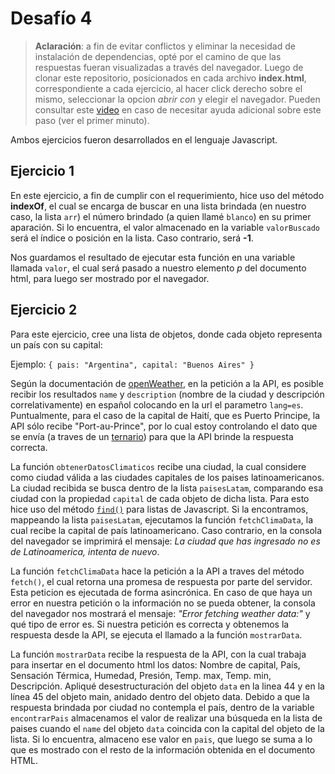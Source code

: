 # Desafío 4

> **Aclaración**: a fin de evitar conflictos y eliminar la necesidad de instalación de dependencias, opté por el camino de que las respuestas fueran visualizadas a través del navegador. Luego de clonar este repositorio, posicionados en cada archivo **index.html**, correspondiente a cada ejercicio, al hacer click derecho sobre el mismo, seleccionar la opcion _abrir con_ y elegir el navegador.
> Pueden consultar este [video](https://www.youtube.com/watch?v=C47KhW5ljxQ&ab_channel=divcode) en caso de necesitar ayuda adicional sobre este paso (ver el primer minuto).

Ambos ejercicios fueron desarrollados en el lenguaje Javascript.

## Ejercicio 1

En este ejercicio, a fin de cumplir con el requerimiento, hice uso del método **indexOf**, el cual se encarga de buscar en una lista brindada (en nuestro caso, la lista `arr`) el número brindado (a quien llamé `blanco`) en su primer aparación. Si lo encuentra, el valor almacenado en la variable `valorBuscado` será el índice o posición en la lista. Caso contrario, será **-1**.

Nos guardamos el resultado de ejecutar esta función en una variable llamada `valor`, el cual será pasado a nuestro elemento _p_ del documento html, para luego ser mostrado por el navegador.

## Ejercicio 2

Para este ejercicio, cree una lista de objetos, donde cada objeto representa un país con su capital:

Ejemplo: `{ pais: "Argentina", capital: "Buenos Aires" } `

Según la documentación de [openWeather](https://openweathermap.org/current#multi), en la petición a la API, es posible recibir los resultados `name` y `description` (nombre de la ciudad y descripción correlativamente) en español colocando en la url el parametro `lang=es`. Puntualmente, para el caso de la capital de Haití, que es Puerto Principe, la API sólo recibe "Port-au-Prince", por lo cual estoy controlando el dato que se envía (a traves de un [ternario](https://developer.mozilla.org/en-US/docs/Web/JavaScript/Reference/Operators/Conditional_operator)) para que la API brinde la respuesta correcta.

La función `obtenerDatosClimaticos` recibe una ciudad, la cual considere como ciudad válida a las ciudades capitales de los paises latinoamericanos. La ciudad recibida se busca dentro de la lista `paisesLatam`, comparando esa ciudad con la propiedad `capital` de cada objeto de dicha lista. Para esto hice uso del método [`find()`](https://developer.mozilla.org/en-US/docs/Web/JavaScript/Reference/Global_Objects/Array/find) para listas de Javascript. Si la encontramos, mappeando la lista `paisesLatam`, ejecutamos la función `fetchClimaData`, la cual recibe la capital de país latinoamericano. Caso contrario, en la consola del navegador se imprimirá el mensaje: _La ciudad que has ingresado no es de Latinoamerica, intenta de nuevo_.

La función `fetchClimaData` hace la petición a la API a traves del método `fetch()`, el cual retorna una promesa de respuesta por parte del servidor. Esta peticion es ejecutada de forma asincrónica. En caso de que haya un error en nuestra petición o la información no se pueda obtener, la consola del navegador nos mostrará el mensaje: _"Error fetching weather data:"_ y qué tipo de error es. Si nuestra petición es correcta y obtenemos la respuesta desde la API, se ejecuta el llamado a la función `mostrarData`.

La función `mostrarData` recibe la respuesta de la API, con la cual trabaja para insertar en el documento html los datos: Nombre de capital, País, Sensación Térmica, Humedad, Presión, Temp. max, Temp. min, Descripción.
Apliqué desestructuración del objeto `data` en la linea 44 y en la línea 45 del objeto main, anidado dentro del objeto data.
Debido a que la respuesta brindada por ciudad no contempla el país, dentro de la variable `encontrarPais` almacenamos el valor de realizar una búsqueda en la lista de paises cuando el `name` del objeto `data` coincida con la capital del objeto de la lista. Si lo encuentra, almaceno ese valor en `pais`, que luego se suma a lo que es mostrado con el resto de la información obtenida en el documento HTML.

